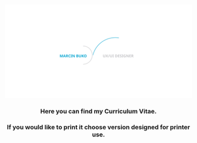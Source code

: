 

<img src="../Design Resources/Personal/Bg_alpha.svg">


<h3 align="center">Here you can find my Curriculum Vitae.</h3>
<h3 align="center">If you would like to print it choose version designed for printer use.</h3>
